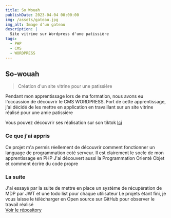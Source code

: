 ```yaml
---
title: So Wouah
publishDate: 2023-04-04 00:00:00
img: /assets/gateau.jpg
img_alt: Image d'un gateau
description: |
  Site vitrine sur Wordpress d'une patissière 
tags:
  - PHP
  - CMS
  - WORDPRESS
---
```


## So-wouah

> Création d'un site vitrine pour une patissière

Pendant mon apprentissage lors de ma formation, nous avons eu l'occassion de découvrir le CMS WORDPRESS. Fort de cette apprentissage, j'ai décidé de les mettre en application en travaillant sur un site vitrine réalisé pour une amie patissière 

Vous pouvez découvrir ses réalisation sur son tiktok <a class="btn-link" href="https://www.tiktok.com/@so_wouah">Ici </a>


### Ce que j'ai appris

Ce projet m'a permis réellement de découvrir comment fonctionner un language de programmation coté serveur.
Il est clairement le socle de mon apprentissage en PHP 
J'ai découvert aussi la Programmation Orienté Objet et comment écrire du code propre


### La suite

J'ai essayé par la suite de mettre en place un système de récupération de MDP par JWT et une todo list pour chaque utilisateur
Le projets étant fini, je vous laisse le télécharger en Open source sur GitHub pour observer le travail réalisé </br>
<a href="https://github.com/yassin13008/todolist">Voir le répository</a>
